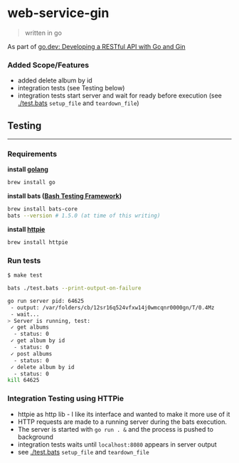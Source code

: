 # web-service-gin
> written in go

As part of [go.dev: Developing a RESTful API with Go and Gin](https://go.dev/doc/tutorial/web-service-gin)

### Added Scope/Features
- added delete album by id
- integration tests (see Testing below)
- integration tests start server and wait for ready before execution (see [./test.bats](./test.bats) `setup_file` and `teardown_file`)

## Testing
---

### Requirements

**install [golang](https://go.dev)**
```sh
brew install go
```

**install bats ([Bash Testing Framework](https://github.com/bats-core/bats-core))**
```sh
brew install bats-core
bats --version # 1.5.0 (at time of this writing)
```

**install [httpie](https://httpie.io)**
```sh
brew install httpie
```

### Run tests

```sh
$ make test

bats ./test.bats --print-output-on-failure

go run server pid: 64625
 - output: /var/folders/cb/12sr16q524vfxw14j0wmcqnr0000gn/T/0.4Mz
 - wait...
> Server is running, test:
 ✓ get albums
  - status: 0
 ✓ get album by id
  - status: 0
 ✓ post albums
  - status: 0
 ✓ delete album by id
  - status: 0
kill 64625

```

### Integration Testing using HTTPie
- httpie as http lib - I like its interface and wanted to make it more use of it
- HTTP requests are made to a running server during the bats execution.
- The server is started with `go run . &` and the process is pushed to background
- integration tests waits until `localhost:8080` appears in server output
- see [./test.bats](./test.bats) `setup_file` and `teardown_file`
